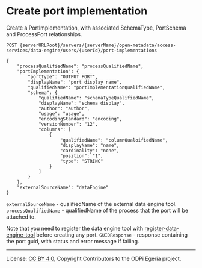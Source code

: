 <!-- SPDX-License-Identifier: CC-BY-4.0 -->
<!-- Copyright Contributors to the ODPi Egeria project. -->

# Create port implementation

Create a PortImplementation, with associated SchemaType, PortSchema and ProcessPort relationships. 

```
POST {serverURLRoot}/servers/{serverName}/open-metadata/access-services/data-engine/users/{userId}/port-implementations

{
    "processQualifiedName": "processQualifiedName",
    "portImplementation": {
        "portType": "OUTPUT_PORT",
        "displayName": "port display name",
        "qualifiedName": "portImplementationQualifiedName",
        "schema": {
            "qualifiedName": "schemaTypeQualifiedName",
            "displayName": "schema display",
            "author": "author",
            "usage": "usage",
            "encodingStandard": "encoding",
            "versionNumber": "12",
            "columns": [
                {
                    "qualifiedName": "columnQualoifiedName",
                    "displayName": "name",
                    "cardinality": "none",
                    "position": "1",
                    "type": "STRING"
                }
            ]
        }
    },
    "externalSourceName": "dataEngine"
}
```

`externalSourceName` - qualifiedName of the external data engine tool.
`processQualifiedName` - qualifiedName of the process that the port will be attached to.

 Note that you need to register the data engine tool with [register-data-engine-tool](register-data-engine-tool.md) 
 before creating any port.
`GUIDResponse` - response containing the port guid, with status and error message if failing.


----
License: [CC BY 4.0](https://creativecommons.org/licenses/by/4.0/),
Copyright Contributors to the ODPi Egeria project.







